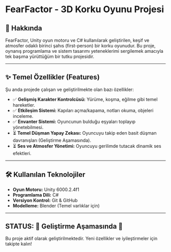 # FearFactor - 3D Korku Oyunu Projesi

## 📖 Hakkında

FearFactor, Unity oyun motoru ve C# kullanılarak geliştirilen, keşif ve atmosfer odaklı birinci şahıs (first-person) bir korku oyunudur. Bu proje, oynanış programlama ve sistem tasarımı yeteneklerimi sergilemek amacıyla tek başıma yürüttüğüm bir tutku projesidir.

---

## ✨ Temel Özellikler (Features)

Şu anda projede çalışan ve geliştirilmekte olan bazı özellikler:

-   ✅ **Gelişmiş Karakter Kontrolcüsü:** Yürüme, koşma, eğilme gibi temel hareketler.
-   ✅ **Etkileşim Sistemi:** Kapıları açma/kapama, notları okuma, objeleri inceleme.
-   ✅ **Envanter Sistemi:** Oyuncunun bulduğu eşyaları toplayıp yönetebilmesi.
-   ⏳ **Temel Düşman Yapay Zekası:** Oyuncuyu takip eden basit düşman davranışları (Geliştirme Aşamasında).
-   ⏳ **Ses ve Atmosfer Yönetimi:** Oyuncuyu gerilimde tutacak dinamik ses efektleri.

---

## 🛠️ Kullanılan Teknolojiler

-   **Oyun Motoru:** Unity 6000.2.4f1
-   **Programlama Dili:** C#
-   **Versiyon Kontrol:** Git & GitHub
-   **Modelleme:** Blender (Temel varlıklar için)

---

## STATUS: 🚧 Geliştirme Aşamasında 🚧

Bu proje aktif olarak geliştirilmektedir. Yeni özellikler ve iyileştirmeler için takipte kalın!
